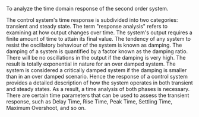 To analyze the time domain response of the second order system.

The control system's time response is subdivided into two categories: transient and steady state. The term "response analysis" refers to examining at how output changes over time. The system's output requires a finite amount of time to attain its final value. The tendency of any system to resist the oscillatory behaviour of the system is known as damping. The damping of a system is quantified by a factor known as the damping ratio. There will be no oscillations in the output if the damping is very high. The result is totally exponential in nature for an over damped system. The system is considered a critically damped system if the damping is smaller than in an over damped scenario. Hence the response of a control system provides a detailed description of how the system operates in both transient and steady states. As a result, a time analysis of both phases is necessary. There are certain time parameters that can be used to assess the transient response, such as Delay Time, Rise Time, Peak Time, Settling Time, Maximum Overshoot, and so on.